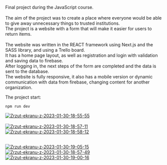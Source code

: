 Final project during the JavaScript course.<br/><br/>
The aim of the project was to create a place where everyone would be able to give away unnecessary things to trusted institutions.<br/>
The project is a website with a form that will make it easier for users to return items.<br/><br/>
The website was written in the REACT framework using Next.js and the SASS library, and using a Trello board.<br/>
It has a home page layout, as well as registration and login with validation and saving data to firebase. <br/>
After logging in, the next steps of the form are completed and the data is sent to the database.<br/>
The website is fully responsive, it also has a mobile version or dynamic communication with data from firebase, changing content for another organization.

The project start:
```
npm run dev
```

<a href="https://postimg.cc/674q56yR" target="_blank"><img src="https://i.postimg.cc/MGdQ5vws/Zrzut-ekranu-z-2023-01-30-18-55-55.png" alt="Zrzut-ekranu-z-2023-01-30-18-55-55"/></a><br/><br/>
<a href='https://postimg.cc/3yk44Cbk' target='_blank'><img src='https://i.postimg.cc/VNRjhKqW/Zrzut-ekranu-z-2023-01-30-18-57-11.png' border='0' alt='Zrzut-ekranu-z-2023-01-30-18-57-11'/></a>
<a href="https://postimg.cc/BtHFBpZD" target="_blank"><img src="https://i.postimg.cc/xjFPYpWs/Zrzut-ekranu-z-2023-01-30-18-58-12.png" alt="Zrzut-ekranu-z-2023-01-30-18-58-12"/></a><br/><br/>

<a href="https://postimg.cc/tZRt7mVF" target="_blank"><img src="https://i.postimg.cc/tZRt7mVF/Zrzut-ekranu-z-2023-01-30-19-05-15.png" alt="Zrzut-ekranu-z-2023-01-30-19-05-15"/></a><a href="https://postimg.cc/rK9tvprw" target="_blank"><img src="https://i.postimg.cc/rK9tvprw/Zrzut-ekranu-z-2023-01-30-18-57-49.png" alt="Zrzut-ekranu-z-2023-01-30-18-57-49"/></a><a href="https://postimg.cc/3dhvSGWq" target="_blank"><img src="https://i.postimg.cc/3dhvSGWq/Zrzut-ekranu-z-2023-01-30-19-00-16.png" alt="Zrzut-ekranu-z-2023-01-30-19-00-16"/></a><br/><br/>
<br/><br/>
